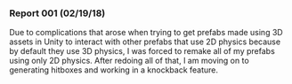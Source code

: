 ### Report 001 (02/19/18)
Due to complications that arose when trying to get prefabs made using 3D assets in Unity to interact with other prefabs that use 2D physics because by default they use 3D physics, I was forced to remake all of my prefabs using only 2D physics. After redoing all of that, I am moving on to generating hitboxes and working in a knockback feature.
